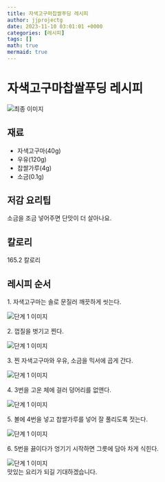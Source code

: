 ```yaml
---
title: 자색고구마찹쌀푸딩 레시피
author: jjprojectg
date: 2023-11-10 03:01:01 +0000
categories: [레시피]
tags: []
math: true
mermaid: true
---
```

<meta name="og:type" content="website" />
<meta charset="UTF-8">
<div class="header">
<h1>자색고구마찹쌀푸딩 레시피</h1>
</div>

<div class="container my-4">
<div class="row">
<div class="col-12 col-md-6">
<div class="recipe-image">
<img src="http://www.foodsafetykorea.go.kr/uploadimg/cook/10_01121_2.png" class="step-image" alt="최종 이미지">
</div>
</div>
<div class="col-12 col-md-6">
<div class="ingredients">
<h2>재료</h2>
<ul class='card'>
<li> 자색고구마(40g) </li>
<li>  우유(120g) </li>
<li> 찹쌀가루(4g) </li>
<li>  소금(0.1g) </li>

</ul>
</div>
</div>
<div class="col-12 col-md-6">
<div class="ingredients">
<h2>저감 요리팁</h2>
<div class='card'> 
<p >
소금을 조금 넣어주면 단맛이 더 살아나요.
</p>
</div>
</div>
<div class="ingredients">
<h2>칼로리</h2>
<div class='card'> 
<p>
165.2 칼로리
</p>
</div>
</div>
</div>
</div>

<h2 class="my-4">레시피 순서</h2>
<div class="card recipe-card">
<div class="card-body recipe-stesp">
<p class="card-text step-description">1. 자색고구마는 솔로 문질러 깨끗하게 씻는다.</p>
<img src="http://www.foodsafetykorea.go.kr/uploadimg/cook/20_01121_1.JPG" alt="단계 1 이미지" class="step-image">
</div>
</div>

<div class="card recipe-card">
<div class="card-body recipe-stesp">
<p class="card-text step-description">2. 껍질을 벗기고 찐다.</p>
<img src="http://www.foodsafetykorea.go.kr/uploadimg/cook/20_01121_2.JPG" alt="단계 1 이미지" class="step-image">
</div>
</div>

<div class="card recipe-card">
<div class="card-body recipe-stesp">
<p class="card-text step-description">3. 찐 자색고구마와 우유, 소금을 믹서에 곱게 간다.</p>
<img src="http://www.foodsafetykorea.go.kr/uploadimg/cook/20_01121_3.JPG" alt="단계 1 이미지" class="step-image">
</div>
</div>

<div class="card recipe-card">
<div class="card-body recipe-stesp">
<p class="card-text step-description">4. 3번을 고운 체에 걸러 덩어리를 없앤다.</p>
<img src="http://www.foodsafetykorea.go.kr/uploadimg/cook/20_01121_4.JPG" alt="단계 1 이미지" class="step-image">
</div>
</div>

<div class="card recipe-card">
<div class="card-body recipe-stesp">
<p class="card-text step-description">5. 볼에 4번을 넣고 찹쌀가루를 넣어 잘 풀리도록 젓는다.</p>
<img src="http://www.foodsafetykorea.go.kr/uploadimg/cook/20_01121_5.JPG" alt="단계 1 이미지" class="step-image">
</div>
</div>

<div class="card recipe-card">
<div class="card-body recipe-stesp">
<p class="card-text step-description">6. 5번을 끓이다가 엉기기 시작하면 그릇에 담아 차게 식힌다.</p>
<img src="http://www.foodsafetykorea.go.kr/uploadimg/cook/20_01121_6.JPG" alt="단계 1 이미지" class="step-image">
</div>
</div>


</div>
맛있는 요리가 되길 기대하겠습니다.
